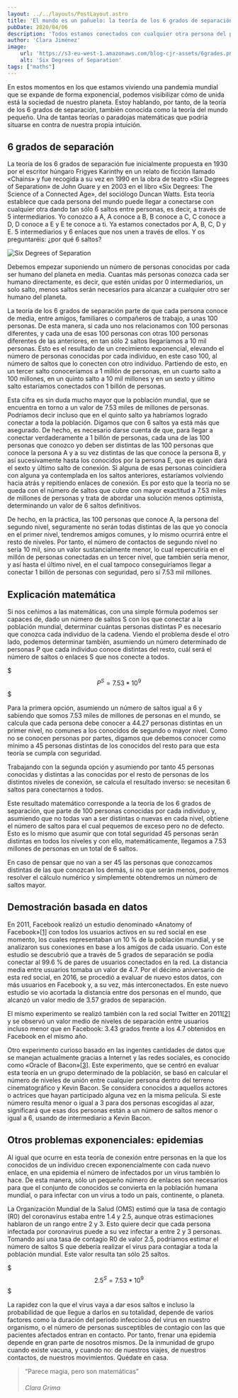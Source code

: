 ```yaml
---
layout: ../../layouts/PostLayout.astro
title: 'El mundo es un pañuelo: la teoría de los 6 grados de separación 🤯'
pubDate: 2020/04/06
description: 'Todos estamos conectados con cualquier otra persona del planeta a través de 5 intermediarios; ¿te lo crees?'
author: 'Clara Jiménez'
image:
    url: 'https://s3-eu-west-1.amazonaws.com/blog-cjr-assets/6grades.png' 
    alt: 'Six Degrees of Separation'
tags: ["maths"]
---
```

En estos momentos en los que estamos viviendo una pandemia mundial que se expande de forma exponencial, podemos visibilizar cómo de unida está la sociedad de nuestro planeta. Estoy hablando, por tanto, de la teoría de los 6 grados de separación, también conocida como la teoría del mundo pequeño. Una de tantas teorías o paradojas matemáticas que podría situarse en contra de nuestra propia intuición.

6 grados de separación
----------------------

La teoría de los 6 grados de separación fue inicialmente propuesta en 1930 por el escritor húngaro Frigyes Karinthy en un relato de ficción llamado «Chains» y fue recogida a su vez en 1990 en la obra de teatro «Six Degrees of Separation» de John Guare y en 2003 en el libro «Six Degrees: The Science of a Connected Age», del sociólogo Duncan Watts. Esta teoría establece que cada persona del mundo puede llegar a conectarse con cualquier otra dando tan sólo 6 saltos entre personas, es decir, a través de 5 intermediarios. Yo conozco a A, A conoce a B, B conoce a C, C conoce a D, D conoce a E y E te conoce a ti. Ya estamos conectados por A, B, C, D y E. 5 intermediarios y 6 enlaces que nos unen a través de ellos. Y os preguntaréis: ¿por qué 6 saltos?

![Six Degrees of Separation](https://s3-eu-west-1.amazonaws.com/blog-cjr-assets/6grades.png)

Debemos empezar suponiendo un número de personas conocidas por cada ser humano del planeta en media. Cuantas más personas conozca cada ser humano directamente, es decir, que estén unidas por 0 intermediarios, un solo salto, menos saltos serán necesarios para alcanzar a cualquier otro ser humano del planeta.

La teoría de los 6 grados de separación parte de que cada persona conoce de media, entre amigos, familiares o compañeros de trabajo, a unas 100 personas. De esta manera, si cada uno nos relacionamos con 100 personas diferentes, y cada una de esas 100 personas con otras 100 personas diferentes de las anteriores, en tan sólo 2 saltos llegaríamos a 10 mil personas. Esto es el resultado de un crecimiento exponencial, elevando el número de personas conocidas por cada individuo, en este caso 100, al número de saltos que lo conecten con otro individuo. Partiendo de esto, en un tercer salto conoceríamos a 1 millón de personas, en un cuarto salto a 100 millones, en un quinto salto a 10 mil millones y en un sexto y último salto estaríamos conectados con 1 billón de personas.

Esta cifra es sin duda mucho mayor que la población mundial, que se encuentra en torno a un valor de 7.53 miles de millones de personas. Podríamos decir incluso que en el quinto salto ya habríamos logrado conectar a toda la población. Digamos que con 6 saltos ya está más que asegurado. De hecho, es necesario darse cuenta de que, para llegar a conectar verdaderamente a 1 billón de personas, cada una de las 100 personas que conozco yo deben ser distintas de las 100 personas que conoce la persona A y a su vez distintas de las que conoce la persona B, y así sucesivamente hasta los conocidos por la persona E, que es quien dará el sexto y último salto de conexión. Si alguna de esas personas coincidiera con alguna ya contemplada en los saltos anteriores, estaríamos volviendo hacia atrás y repitiendo enlaces de conexión. Es por esto que la teoría no se queda con el número de saltos que cubre con mayor exactitud a 7.53 miles de millones de personas y trata de abordar una solución menos optimista, determinando un valor de 6 saltos definitivos.

De hecho, en la práctica, las 100 personas que conoce A, la persona del segundo nivel, seguramente no serán todas distintas de las que yo conocía en el primer nivel, tendremos amigos comunes, y lo mismo ocurrirá entre el resto de niveles. Por tanto, el número de contactos de segundo nivel no sería 10 mil, sino un valor sustancialmente menor, lo cual repercutiría en el millón de personas conectadas en un tercer nivel, que también sería menor, y así hasta el último nivel, en el cual tampoco conseguiríamos llegar a conectar 1 billón de personas con seguridad, pero sí 7.53 mil millones.

Explicación matemática
----------------------

Si nos ceñimos a las matemáticas, con una simple fórmula podemos ser capaces de, dado un número de saltos S con los que conectar a la población mundial, determinar cuántas personas distintas P es necesario que conozca cada individuo de la cadena. Viendo el problema desde el otro lado, podemos determinar también, asumiendo un número determinado de personas P que cada individuo conoce distintas del resto, cuál será el número de saltos o enlaces S que nos conecte a todos.

$$$
P^S = 7.53*10^9
$$$

Para la primera opción, asumiendo un número de saltos igual a 6 y sabiendo que somos 7.53 miles de millones de personas en el mundo, se calcula que cada persona debe conocer a 44.27 personas distintas en un primer nivel, no comunes a los conocidos de segundo o mayor nivel. Como no se conocen personas por partes, digamos que debemos conocer como mínimo a 45 personas distintas de los conocidos del resto para que esta teoría se cumpla con seguridad.

Trabajando con la segunda opción y asumiendo por tanto 45 personas conocidas y distintas a las conocidas por el resto de personas de los distintos niveles de conexión, se calcula el resultado inverso: se necesitan 6 saltos para conectarnos a todos.

Este resultado matemático corresponde a la teoría de los 6 grados de separación, que parte de 100 personas conocidas por cada individuo y, asumiendo que no todas van a ser distintas o nuevas en cada nivel, obtiene el número de saltos para el cual pequemos de exceso pero no de defecto. Esto es lo mismo que asumir que con total seguridad 45 personas serán distintas en todos los niveles y con ello, matemáticamente, llegamos a 7.53 millones de personas en un total de 6 saltos.

En caso de pensar que no van a ser 45 las personas que conozcamos distintas de las que conozcan los demás, si no que serán menos, podremos resolver el cálculo numérico y simplemente obtendremos un número de saltos mayor.

Demostración basada en datos
----------------------------

En 2011, Facebook realizó un estudio denominado «Anatomy of Facebook»[\[1\]](https://www.facebook.com/notes/facebook-data-team/anatomy-of-facebook/10150388519243859) con todos los usuarios activos en su red social en ese momento, los cuales representaban un 10 % de la población mundial, y se analizaron sus conexiones en base a los amigos de cada usuario. Con este estudio se descubrió que a través de 5 grados de separación se podía conectar al 99.6 % de pares de usuarios conectados en la red. La distancia media entre usuarios tomaba un valor de 4.7. Por el décimo aniversario de esta red social, en 2016, se procedió a evaluar de nuevo estos datos, con más usuarios en Facebook y, a su vez, más interconectados. En este nuevo estudio se vio acortada la distancia entre dos personas en el mundo, que alcanzó un valor medio de 3.57 grados de separación.

El mismo experimento se realizó también con la red social Twitter en 2011[\[2\]](https://www.aaai.org/ocs/index.php/SOCS/SOCS11/paper/viewFile/4031/4352) y se observó un valor medio de niveles de separación entre usuarios incluso menor que en Facebook: 3.43 grados frente a los 4.7 obtenidos en Facebook en el mismo año.

Otro experimento curioso basado en las ingentes cantidades de datos que se manejan actualmente gracias a Internet y las redes sociales, es conocido como «Oracle of Bacon»[\[3\]](https://oracleofbacon.org). Este experimento, que se centró en evaluar esta teoría en un grupo determinado de la población, se basó en calcular el número de niveles de unión entre cualquier persona dentro del terreno cinematográfico y Kevin Bacon. Se considera conocidos a aquellos actores o actrices que hayan participado alguna vez en la misma película. Si este número resulta menor o igual a 3 para dos personas escogidas al azar, significará que esas dos personas están a un número de saltos menor o igual a 6, usando de intermediario a Kevin Bacon.

Otros problemas exponenciales: epidemias
----------------------------------------

Al igual que ocurre en esta teoría de conexión entre personas en la que los conocidos de un individuo crecen exponencialmente con cada nuevo enlace, en una epidemia el número de infectados por un virus también lo hace. De esta manera, sólo un pequeño número de enlaces son necesarios para que el conjunto de conocidos se convierta en la población humana mundial, o para infectar con un virus a todo un país, continente, o planeta.

La Organización Mundial de la Salud (OMS) estimó que la tasa de contagio (R0) del coronavirus estaba entre 1.4 y 2.5, aunque otras estimaciones hablaron de un rango entre 2 y 3. Esto quiere decir que cada persona infectada por coronavirus puede a su vez infectar a entre 2 y 3 personas. Tomando así una tasa de contagio R0 de valor 2.5, podríamos estimar el número de saltos S que debería realizar el virus para contagiar a toda la población mundial. Este valor resulta tan sólo 25 saltos.

$$$
2.5^S = 7.53*10^9
$$$

La rapidez con la que el virus vaya a dar esos saltos e incluso la probabilidad de que llegue a darlos en su totalidad, depende de varios factores como la duración del periodo infeccioso del virus en nuestro organismo, o el número de personas susceptibles de contagio con las que pacientes afectados entran en contacto. Por tanto, frenar una epidemia depende en gran parte de nosotros mismos. De la inmunidad de grupo cuando existe vacuna, y cuando no: de nuestros viajes, de nuestros contactos, de nuestros movimientos. Quédate en casa.

> “Parece magia, pero son matemáticas”
>
> ###### Clara Grima